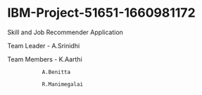# IBM-Project-51651-1660981172
Skill and Job Recommender Application

Team Leader - A.Srinidhi

Team Members - K.Aarthi
               
               A.Benitta
               
               R.Manimegalai
